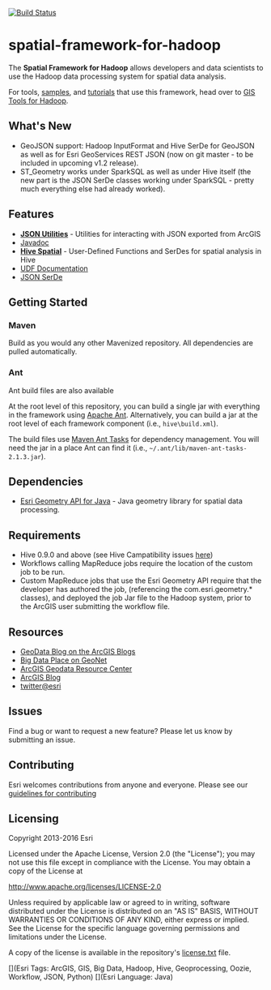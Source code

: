 [![Build Status](https://travis-ci.org/Esri/spatial-framework-for-hadoop.png?branch=master)](https://travis-ci.org/Esri/spatial-framework-for-hadoop)
# spatial-framework-for-hadoop

The __Spatial Framework for Hadoop__ allows developers and data scientists to use the Hadoop data processing system 
for spatial data analysis.

For tools, [samples](https://github.com/Esri/gis-tools-for-hadoop/tree/master/samples), and [tutorials](https://github.com/Esri/gis-tools-for-hadoop/wiki) that use this framework, head over 
to [GIS Tools for Hadoop](https://github.com/Esri/gis-tools-for-hadoop).

## What's New

* GeoJSON support: Hadoop InputFormat and Hive SerDe for GeoJSON as well as for Esri GeoServices REST JSON (now on git master - to be included in upcoming v1.2 release).
* ST_Geometry works under SparkSQL as well as under Hive itself (the new part is the JSON SerDe classes working under SparkSQL - pretty much everything else had already worked).

## Features

* **[JSON Utilities](https://github.com/Esri/spatial-framework-for-hadoop/wiki/JSON-Utilities)** - Utilities 
for interacting with JSON exported from ArcGIS
 * [Javadoc](http://esri.github.com/spatial-framework-for-hadoop/json/)
* **[Hive Spatial](https://github.com/Esri/spatial-framework-for-hadoop/wiki/Hive-Spatial)** - User-Defined 
Functions and SerDes for spatial analysis in Hive
 * [UDF Documentation](https://github.com/Esri/spatial-framework-for-hadoop/wiki/UDF-Documentation)
 * [JSON SerDe](https://github.com/Esri/spatial-framework-for-hadoop/wiki/Hive-JSON-SerDe)

## Getting Started

### Maven

Build as you would any other Mavenized repository.  All dependencies are pulled automatically. 

### Ant

Ant build files are also available

At the root level of this repository, you can build a single jar with everything in the framework 
using [Apache Ant](http://ant.apache.org/).  Alternatively, you can build a jar at the root level of each 
framework component (i.e., `hive\build.xml`).

The build files use [Maven Ant Tasks](http://maven.apache.org/ant-tasks/download.html) for dependency 
management. You will need the jar in a place Ant can find it (i.e., `~/.ant/lib/maven-ant-tasks-2.1.3.jar`).


## Dependencies

* [Esri Geometry API for Java](https://github.com/Esri/geometry-api-java) - Java geometry library for spatial data 
processing.

## Requirements

* Hive 0.9.0 and above (see Hive Campatibility issues [here](https://github.com/Esri/spatial-framework-for-hadoop/wiki/ST_Geometry-for-Hive-Compatibility-with-Hive-Versions))
* Workflows calling MapReduce jobs require the location of the custom job to be run.
* Custom MapReduce jobs that use the Esri Geometry API require that the developer has authored the job, 
(referencing the com.esri.geometry.\* classes), and deployed the job Jar file to the Hadoop system, prior to the 
ArcGIS user submitting the workflow file. 

## Resources

* [GeoData Blog on the ArcGIS Blogs](http://blogs.esri.com/esri/arcgis/author/jonmurphy/)
* [Big Data Place on GeoNet](https://geonet.esri.com/groups/big-data)
* [ArcGIS Geodata Resource Center]( http://resources.arcgis.com/en/communities/geodata/)
* [ArcGIS Blog](http://blogs.esri.com/esri/arcgis/)
* [twitter@esri](http://twitter.com/esri)

## Issues

Find a bug or want to request a new feature?  Please let us know by submitting an issue.

## Contributing

Esri welcomes contributions from anyone and everyone. Please see our [guidelines for contributing](https://github.com/esri/contributing)

## Licensing
Copyright 2013-2016 Esri

Licensed under the Apache License, Version 2.0 (the "License");
you may not use this file except in compliance with the License.
You may obtain a copy of the License at

   http://www.apache.org/licenses/LICENSE-2.0

Unless required by applicable law or agreed to in writing, software
distributed under the License is distributed on an "AS IS" BASIS,
WITHOUT WARRANTIES OR CONDITIONS OF ANY KIND, either express or implied.
See the License for the specific language governing permissions and
limitations under the License.

A copy of the license is available in the 
repository's [license.txt](https://raw.github.com/Esri/spatial-framework-for-hadoop/master/license.txt) file.

[](Esri Tags: ArcGIS, GIS, Big Data, Hadoop, Hive, Geoprocessing, Oozie, Workflow, JSON, Python)
[](Esri Language: Java)

